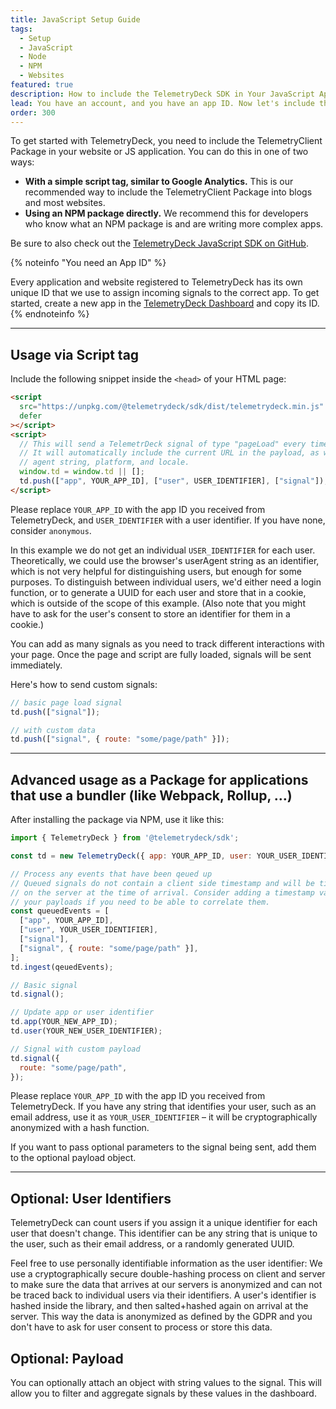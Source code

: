 ```yaml
---
title: JavaScript Setup Guide
tags:
  - Setup
  - JavaScript
  - Node
  - NPM
  - Websites
featured: true
description: How to include the TelemetryDeck SDK in Your JavaScript Application or website
lead: You have an account, and you have an app ID. Now let's include the TelemetryClient Package in your website or JS application.
order: 300
---
```


To get started with TelemetryDeck, you need to include the TelemetryClient Package in your website or JS application. You can do this in one of two ways:

- **With a simple script tag, similar to Google Analytics.** This is our recommended way to include the TelemetryClient Package into blogs and most websites.
- **Using an NPM package directly.** We recommend this for developers who know what an NPM package is and are writing more complex apps.

Be sure to also check out the [TelemetryDeck JavaScript SDK on GitHub](https://github.com/TelemetryDeck/JavaScriptSDK).

{% noteinfo "You need an App ID" %}

Every application and website registered to TelemetryDeck has its own unique ID that we use to assign incoming signals to the correct app. To get started, create a new app in the [TelemetryDeck Dashboard](https://dashboard.telemetrydeck.com) and copy its ID.
{% endnoteinfo %}

---

## Usage via Script tag

Include the following snippet inside the `<head>` of your HTML page:

```html
<script
  src="https://unpkg.com/@telemetrydeck/sdk/dist/telemetrydeck.min.js"
  defer
></script>
<script>
  // This will send a TelemetrDeck signal of type "pageLoad" every time the page loads
  // It will automatically include the current URL in the payload, as well as the user
  // agent string, platform, and locale.
  window.td = window.td || [];
  td.push(["app", YOUR_APP_ID], ["user", USER_IDENTIFIER], ["signal"]);
</script>
```

Please replace `YOUR_APP_ID` with the app ID you received from TelemetryDeck, and `USER_IDENTIFIER` with a user identifier. If you have none, consider `anonymous`.

<div class="alert alert-info" role="alert">
    In this example we do not get an individual <code>USER_IDENTIFIER</code> for each user. Theoretically, we could use the browser's 
    userAgent string as an identifier, which is not very helpful for distinguishing users, but enough for some purposes.
    To distinguish between individual users, we'd either need a login function, or to generate a 
    UUID for each user and store that in a cookie, which is outside of the scope of this example. (Also note that you might have to 
    ask for the user's consent to store an identifier for them in a cookie.)
</div>

You can add as many signals as you need to track different interactions with your page. Once the page and script are fully loaded, signals will be sent immediately.

Here's how to send custom signals:

```js
// basic page load signal
td.push(["signal"]);

// with custom data
td.push(["signal", { route: "some/page/path" }]);
```

---

## Advanced usage as a Package for applications that use a bundler (like Webpack, Rollup, …)

After installing the package via NPM, use it like this:

```js
import { TelemetryDeck } from '@telemetrydeck/sdk';

const td = new TelemetryDeck({ app: YOUR_APP_ID, user: YOUR_USER_IDENTIFIER });

// Process any events that have been qeued up
// Queued signals do not contain a client side timestamp and will be timestamped
// on the server at the time of arrival. Consider adding a timestamp value to
// your payloads if you need to be able to correlate them.
const queuedEvents = [
  ["app", YOUR_APP_ID],
  ["user", YOUR_USER_IDENTIFIER],
  ["signal"],
  ["signal", { route: "some/page/path" }],
];
td.ingest(qeuedEvents);

// Basic signal
td.signal();

// Update app or user identifier
td.app(YOUR_NEW_APP_ID);
td.user(YOUR_NEW_USER_IDENTIFIER);

// Signal with custom payload
td.signal({
  route: "some/page/path",
});
```

Please replace `YOUR_APP_ID` with the app ID you received from TelemetryDeck. If you have any string that identifies your user, such as an email address, use it as `YOUR_USER_IDENTIFIER` – it will be cryptographically anonymized with a hash function.

If you want to pass optional parameters to the signal being sent, add them to the optional payload object.

---

## Optional: User Identifiers

TelemetryDeck can count users if you assign it a unique identifier for each user that doesn't change. This identifier can be any string that is unique to the user, such as their email address, or a randomly generated UUID.

Feel free to use personally identifiable information as the user identifier: We use a cryptographically secure double-hashing process on client and server to make sure the data that arrives at our servers is anonymized and can not be traced back to individual users via their identifiers. A user's identifier is hashed inside the library, and then salted+hashed again on arrival at the server. This way the data is anonymized as defined by the GDPR and you don't have to ask for user consent to process or store this data.

## Optional: Payload

You can optionally attach an object with string values to the signal. This will allow you to filter and aggregate signals by these values in the dashboard.
